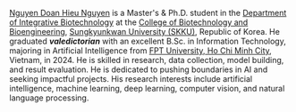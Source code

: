 <a href="https://ndhieunguyen.github.io/">Nguyen Doan Hieu Nguyen</a> is a Master's & Ph.D. student in the <a href="https://skb.skku.edu/eng_gene/index.do">Department of Integrative Biotechnology</a> at the <a href="https://biotech.skku.edu/eng_biotech/index.do">College of Biotechnology and Bioengineering</a>, <a href="https://www.skku.edu/eng/">Sungkyunkwan University (SKKU)</a>, Republic of Korea. He graduated **_valedictorian_** with an excellent B.Sc. in Information Technology, majoring in Artificial Intelligence from <a href="https://hcmuni.fpt.edu.vn/en-US/home">FPT University, Ho Chi Minh City</a>, Vietnam, in 2024. He is skilled in research, data collection, model building, and result evaluation. He is dedicated to pushing boundaries in AI and seeking impactful projects. His research interests include artificial intelligence, machine learning, deep learning, computer vision, and natural language processing.